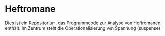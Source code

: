# Heftromane


Dies ist ein Repositorium, das Programmcode zur Analyse von Heftromanen enthält. 
Im Zentrum steht die Operationalisierung von Spannung (suspense)